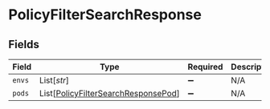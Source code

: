 # PolicyFilterSearchResponse


## Fields

| Field                                                                                       | Type                                                                                        | Required                                                                                    | Description                                                                                 |
| ------------------------------------------------------------------------------------------- | ------------------------------------------------------------------------------------------- | ------------------------------------------------------------------------------------------- | ------------------------------------------------------------------------------------------- |
| `envs`                                                                                      | List[*str*]                                                                                 | :heavy_minus_sign:                                                                          | N/A                                                                                         |
| `pods`                                                                                      | List[[PolicyFilterSearchResponsePod](../../models/shared/policyfiltersearchresponsepod.md)] | :heavy_minus_sign:                                                                          | N/A                                                                                         |